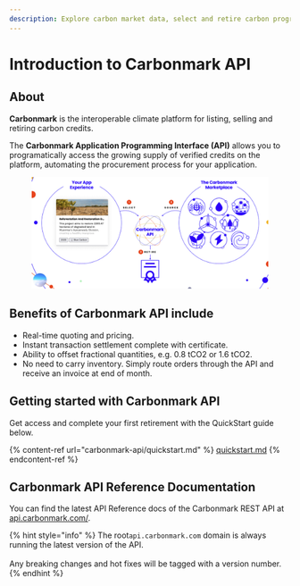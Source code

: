 ```yaml
---
description: Explore carbon market data, select and retire carbon programatically.
---
```


# Introduction to Carbonmark API

## About

**Carbonmark** is the interoperable climate platform for listing, selling and retiring carbon credits.

The **Carbonmark Application Programming Interface (API)** allows you to programatically access the growing supply of verified credits on the platform, automating the procurement process for your application.

<figure><img src=".gitbook/assets/image (1).png" alt=""><figcaption></figcaption></figure>

## Benefits of Carbonmark API include

* Real-time quoting and pricing.
* Instant transaction settlement complete with certificate.
* Ability to offset fractional quantities, e.g. 0.8 tCO2 or 1.6 tCO2.
* No need to carry inventory. Simply route orders through the API and receive an invoice at end of month.&#x20;

## Getting started with Carbonmark API

Get access and complete your first retirement with the QuickStart guide below.

{% content-ref url="carbonmark-api/quickstart.md" %}
[quickstart.md](carbonmark-api/quickstart.md)
{% endcontent-ref %}

## Carbonmark API Reference Documentation

You can find the latest API Reference docs of the Carbonmark REST API at [api.carbonmark.com/](https://api.carbonmark.com/#/).&#x20;

{% hint style="info" %}
The root`api.carbonmark.com` domain is always running the latest version of the API.\
\
Any breaking changes and hot fixes will be tagged with a version number.
{% endhint %}
